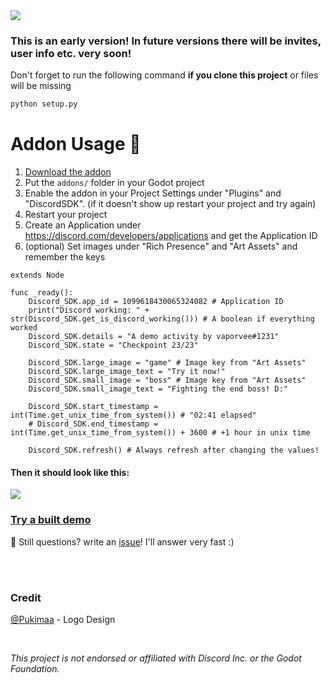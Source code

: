 <img src="https://github.com/vaporvee/discord-sdk-godot/blob/main/project/assets/Banner_v1.png?raw=true">

### This is an early version! In future versions there will be invites, user info etc. very soon!
Don't forget to run the following command **if you clone this project** or files will be missing
```sh
python setup.py
```
# Addon Usage :rocket:
1. [Download the addon](https://github.com/vaporvee/discord-sdk-godot/releases/latest/download/ADDON-Discord-SDK-Godot.zip/)
2. Put the `addons/` folder in your Godot project
3. Enable the addon in your Project Settings under "Plugins" and "DiscordSDK". (if it doesn't show up restart  your project and try again)
4. Restart your project
5. Create an Application under https://discord.com/developers/applications and get the Application ID
6. (optional) Set images under "Rich Presence" and "Art Assets" and remember the keys
```gdscript
extends Node

func _ready():
	Discord_SDK.app_id = 1099618430065324082 # Application ID
	print("Discord working: " + str(Discord_SDK.get_is_discord_working())) # A boolean if everything worked
	Discord_SDK.details = "A demo activity by vaporvee#1231"
	Discord_SDK.state = "Checkpoint 23/23"
	
	Discord_SDK.large_image = "game" # Image key from "Art Assets"
	Discord_SDK.large_image_text = "Try it now!"
	Discord_SDK.small_image = "boss" # Image key from "Art Assets"
	Discord_SDK.small_image_text = "Fighting the end boss! D:"
	
	Discord_SDK.start_timestamp = int(Time.get_unix_time_from_system()) # "02:41 elapsed"
	# Discord_SDK.end_timestamp = int(Time.get_unix_time_from_system()) + 3600 # +1 hour in unix time

	Discord_SDK.refresh() # Always refresh after changing the values!

```
#### Then it should look like this: 
<img src="https://cdn.discordapp.com/attachments/825019604207927326/1099642861256970311/activity.webp">

### [Try a built demo](https://github.com/vaporvee/discord-sdk-godot/releases/latest/download/Demo-Export.zip)
:incoming_envelope: Still questions? write an [issue](https://github.com/vaporvee/discord-sdk-godot/issues)! I'll answer very fast :)

<br />
<br />

### Credit
[@Pukimaa](https://github.com/pukimaa) - Logo Design

<br />

*This project is not endorsed or affiliated with Discord Inc. or the Godot Foundation.*
